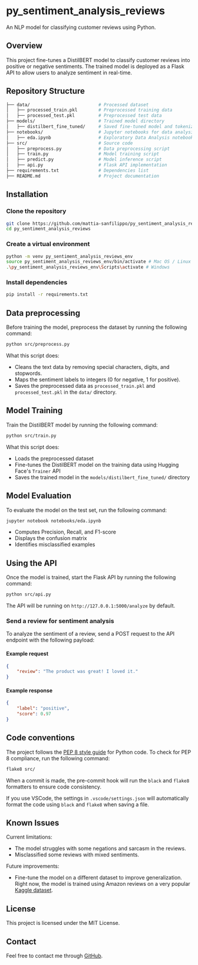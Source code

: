 # py_sentiment_analysis_reviews

An NLP model for classifying customer reviews using Python.

## Overview

This project fine-tunes a DistilBERT model to classify customer reviews into positive or negative sentiments. The trained model is deployed as a Flask API to allow users to analyze sentiment in real-time.

## Repository Structure

```graphql
├── data/                          # Processed dataset
│   ├── processed_train.pkl        # Preprocessed training data
│   ├── processed_test.pkl         # Preprocessed test data
├── models/                        # Trained model directory
│   ├── distilbert_fine_tuned/     # Saved fine-tuned model and tokenizer
├── notebooks/                     # Jupyter notebooks for data analysis & evaluation
│   ├── eda.ipynb                  # Exploratory Data Analysis notebook
├── src/                           # Source code
│   ├── preprocess.py              # Data preprocessing script
│   ├── train.py                   # Model training script
│   ├── predict.py                 # Model inference script
│   ├── api.py                     # Flask API implementation
├── requirements.txt               # Dependencies list
├── README.md                      # Project documentation
```

## Installation

### Clone the repository

```bash
git clone https://github.com/mattia-sanfilippo/py_sentiment_analysis_reviews.git
cd py_sentiment_analysis_reviews
```

### Create a virtual environment

```bash
python -m venv py_sentiment_analysis_reviews_env
source py_sentiment_analysis_reviews_env/bin/activate # Mac OS / Linux
.\py_sentiment_analysis_reviews_env\Scripts\activate # Windows
```

### Install dependencies

```bash
pip install -r requirements.txt
```

## Data preprocessing

Before training the model, preprocess the dataset by running the following command:

```bash
python src/preprocess.py
```

What this script does:

- Cleans the text data by removing special characters, digits, and stopwords.
- Maps the sentiment labels to integers (0 for negative, 1 for positive).
- Saves the preprocessed data as `processed_train.pkl` and `processed_test.pkl` in the `data/` directory.

## Model Training

Train the DistilBERT model by running the following command:

```bash
python src/train.py
```

What this script does:

- Loads the preprocessed dataset
- Fine-tunes the DistilBERT model on the training data using Hugging Face's `Trainer` API
- Saves the trained model in the `models/distilbert_fine_tuned/` directory

## Model Evaluation

To evaluate the model on the test set, run the following command:

```bash
jupyter notebook notebooks/eda.ipynb
```

- Computes Precision, Recall, and F1-score
- Displays the confusion matrix
- Identifies misclassified examples

## Using the API

Once the model is trained, start the Flask API by running the following command:

```bash
python src/api.py
```

The API will be running on `http://127.0.0.1:5000/analyze` by default.

### Send a review for sentiment analysis

To analyze the sentiment of a review, send a POST request to the API endpoint with the following payload:

#### Example request

```json
{
    "review": "The product was great! I loved it."
}
```

#### Example response

```json
{
    "label": "positive",
    "score": 0.97
}
```

## Code conventions

The project follows the [PEP 8 style guide](https://peps.python.org/pep-0008/) for Python code. To check for PEP 8 compliance, run the following command:

```bash
flake8 src/
```

When a commit is made, the pre-commit hook will run the `black` and `flake8` formatters to ensure code consistency.

If you use VSCode, the settings in `.vscode/settings.json` will automatically format the code using `black` and `flake8` when saving a file.

## Known Issues

Current limitations:

- The model struggles with some negations and sarcasm in the reviews.
- Misclassified some reviews with mixed sentiments.

Future improvements:

- Fine-tune the model on a different dataset to improve generalization. Right now, the model is trained using Amazon reviews on a very popular [Kaggle dataset](https://www.kaggle.com/datasets/bittlingmayer/amazonreviews).

## License

This project is licensed under the MIT License.

## Contact

Feel free to contact me through [GitHub](https://github.com/mattia-sanfilippo).
